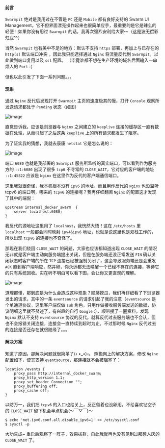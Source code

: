 #### 前言
`Swarmpit` 绝对是我用过在不管是 `PC` 还是 `Mobile` 都有良好支持的 Swarm UI Management，它不但界面漂亮操作起来也很简单应手，最重要的是它是辣么的轻便！如果你没有用过 `Swarmpit` 的话，我再次强烈安利给大家～（这是波无偿彩虹屁^^）

当然 `Swarmpit` 也有美中不足的地方：默认不支持 `https` 部署，再加上与已存在的 `http(s)` 默认端口冲突 ，因此我只能选择通过 `Nginx` 将流量反代到 `Swarmpit`，以此做到端口复用以及 `ssl` 配置。 （毕竟谁都不想在生产环境的域名后面输入一串烦人的 `Port` :(

但也以此引发了下面一系列问题。。。

#### 现象
通过 `Nginx` 反代后发现打开 `Swarmpit` 主页的速度极其的慢，打开 `Console` 观察所发送请求都处于 `Pending` 状态（如图）

![image](https://ws1.sinaimg.cn/large/c2f00e48gy1g7sgpc1pb0j20ss0y8af6.jpg)

直觉告诉我，应该是浏览器与 `Nginx` 之间建立的 `keeplive` 连接的缓存区一直有数据在处理，从而引起了之后这条 `keeplive` 上的所有请求都发生了阻塞。

为了证实我的猜想，我就去康康 `netstat` 它是怎么说的：  

![image](http://ws1.sinaimg.cn/large/c2f00e48gy1g7sivmy7j6j213o0ownky.jpg)

端口 `6080` 也就是我部署的 `Swarmpit` 服务所监听的真实端口，可以看到作为服务方的  `::1:6080` 出现了很多 `tcp6` 不寻常的 `CLOSE_WAIT`，它对应的客户端的地址 `::1:45822` 应该是 `Nginx` 在这里作为反代的客户端通信端口。

这里我就很奇怪，我本机根本没有 `ipv6` 的地址，而且用作反代的 `Nginx` 也没监听 tcpv6 的端口啊，哪来的 `tcpv6` 的连接呢？我再仔细翻阅 `Nginx` 的配置这才发现了其中的端倪：
```nginx
upstream internal_docker_swarm  {
    server localhost:6080;
}
```
我反代的源地址这里用了 `localhost`，我恍然大悟！这在 `/etc/hosts` 里 `localhost` 一般都会同时映射 `ipv4&ipv6` 地址，也就是说这里也是双栈工作的，所以出现 `tcpv6` 的连接也不奇怪了。

那现在我们绕回 `CLOSE_WAIT` 的问题，大家也应该都知道出现 `CLOSE_WAIT` 的情况无非就是客户端主动向服务端提出关闭，但是在服务端还没正常发送 `FIN` 确认关闭状态时客户端的所在 `TCP` 连接已经被强制关闭了，这会导致服务端还是会重发 `ACK` 直到客户端响应，然并卵，你永远都无法唤醒一个已经不存在的连接，等待它的只有系统回收。实在听不明白可以看下图，会让你又更直观的理解。

![image](http://ww1.sinaimg.cn/large/c2f00e48gy1g7tlosz3y9j20kc0fnjsh.jpg)

道理都懂，那到底是为什么会造成这种现象？顺藤摸瓜，我们再仔细看了下浏览器发出的请求，其中的一条 `eventsource` 的请求引起了我的注意（`eventsource` 是个单通道协议，这里客户端仅做 `sub` 角色，只用作做接收服务端发送的数据，协议明细这里就不赘述了，有兴趣的自行 `Google` :），顺带搜了一圈资料，发现 `Nginx` 默认不支持 `eventsource` 协议的反代，就算反代过去服务端也不会认，但也不会报错关闭连接，连接会一直持续到超时为止，不过那时候 `Nginx` 反代过去的连接是否还存在就很随缘了。。。

#### 解决方案
知道了原因，那解决问题就很简单了(ง •_•)ง。
照搬网上的解决方案，修改 `Nginx` 配置如下，使其支持 `eventsource`，那连接就不会被阻塞了：
```nginx
location /events {
    proxy_pass http://internal_docker_swarm;
    proxy_http_version 1.1;
    proxy_set_header Connection "";
    proxy_buffering off;
    proxy_cache off;
}
```
以防万一，我们把 `tcpv6` 的入口也给关上，反正留着也没卵用，不给喜欢钻空子的 `CLOSE_WAIT` 留下机会半点机会(～￣▽￣)～
```shell
$ echo 'net.ipv6.conf.all.disable_ipv6=1' >> /etc/sysctl.conf
$ sysctl -p
```
大功告成~ 重启后观察了一阵子，效果拔群，自此我就再也没有见到过那惹人厌的 `CLOSE_WAIT` 了。
